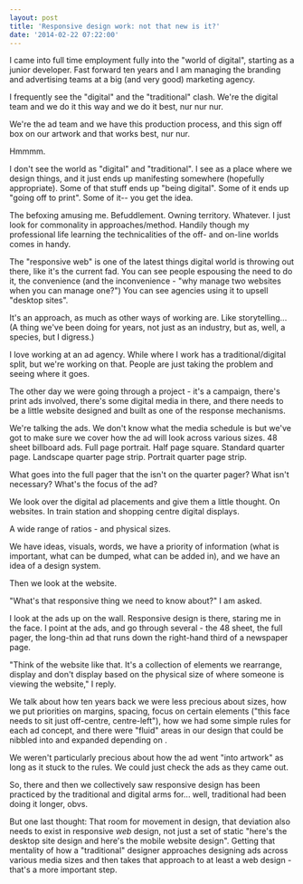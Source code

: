 ```yaml
---
layout: post
title: 'Responsive design work: not that new is it?'
date: '2014-02-22 07:22:00'
---
```


I came into full time employment fully into the "world of digital", starting as a junior developer. Fast forward ten years and I am managing the branding and advertising teams at a big (and very good) marketing agency.

I frequently see the "digital" and the "traditional" clash. We're the digital team and we do it this way and we do it best, nur nur nur.

We're the ad team and we have this production process, and this sign off box on our artwork and that works best, nur nur.

Hmmmm.

I don't see the world as "digital" and "traditional". I see as a place where we design things, and it just ends up manifesting somewhere (hopefully appropriate). Some of that stuff ends up "being digital". Some of it ends up "going off to print". Some of it-- you get the idea.

The befoxing amusing me. Befuddlement. Owning territory. Whatever. I just look for commonality in approaches/method. Handily though my professional life learning the technicalities of the off- and on-line worlds comes in handy.

The "responsive web" is one of the latest things digital world is throwing out there, like it's the current fad. You can see people espousing the need to do it, the convenience (and the inconvenience - "why manage two websites when you can manage one?") You can see agencies using it to upsell "desktop sites".

It's an approach, as much as other ways of working are. Like storytelling... (A thing we've been doing for years, not just as an industry, but as, well, a species, but I digress.)

I love working at an ad agency. While where I work has a traditional/digital split, but we're working on that. People are just taking the problem and seeing where it goes.

The other day we were going through a project - it's a campaign, there's print ads involved, there's some digital media in there, and there needs to be a little website designed and built as one of the response mechanisms.

We're talking the ads. We don't know what the media schedule is but we've got to make sure we cover how the ad will look across various sizes. 48 sheet billboard ads. Full page portrait. Half page square. Standard quarter page. Landscape quarter page strip. Portrait quarter page strip.

What goes into the full pager that the isn't on the quarter pager? What isn't necessary? What's the focus of the ad?

We look over the digital ad placements and give them a little thought. On websites. In train station and shopping centre digital displays.

A wide range of ratios - and physical sizes.

We have ideas, visuals, words, we have a priority of information (what is important, what can be dumped, what can be added in), and we have an idea of a design system.

Then we look at the website.

"What's that responsive thing we need to know about?" I am asked.

I look at the ads up on the wall. Responsive design is there, staring me in the face. I point at the ads, and go through several - the 48 sheet, the full pager, the long-thin ad that runs down the right-hand third of a newspaper page.

"Think of the website like that. It's a collection of elements we rearrange, display and don't display based on the physical size of where someone is viewing the website," I reply.

We talk about how ten years back we were less precious about sizes, how we put priorities on margins, spacing, focus on certain elements ("this face needs to sit just off-centre, centre-left"), how we had some simple rules for each ad concept, and there were "fluid" areas in our design that could be nibbled into and expanded depending on .

We weren't particularly precious about how the ad went "into artwork" as long as it stuck to the rules. We could just check the ads as they came out.

So, there and then we collectively saw responsive design has been practiced by the traditional and digital arms for... well, traditional had been doing it longer, obvs.

But one last thought: That room for movement in design, that deviation also needs to exist in responsive *web* design, not just a set of static "here's the desktop site design and here's the mobile website design". Getting that mentality of how a "traditional" designer approaches designing ads across various media sizes and then takes that approach to at least a web design - that's a more important step.